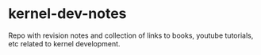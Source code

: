 # kernel-dev-notes
Repo with revision notes and collection of links to books, youtube tutorials, etc related to kernel development.
